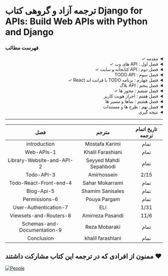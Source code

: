 # ترجمه آزاد و گروهی کتاب Django for APIs: Build Web APIs with Python and Django

### فهرست مطالب

<div dir='rtl'>
  
<details>
  <summary>مقدمه &check;</summary>
  <br>
  
  - پیش نیاز ها &check;
  - چرا API ها &check;
  - چارچوب REST API جنگو &check;
  - چرا این کتاب &check;
  - نتیجه گیری &check;
  
</details>
  
<details>
  <summary>فصل اول : API های وب &check;</summary>
  <br>
  
  - WWW &check;
  - URLs &check;
  - Internet protocol suite &check;
  - HTTP verbs &check;
  - Endpoints &check;
  - HTTP &check;
  - Status codes &check;
  - Statelessness &check;
  - Rest &check;
  - نتیجه گیری &check;
  
</details>
  
<details>
  <summary>فصل دوم : API کتابخانه و سایت &check;</summary>
  <br>
  
  - جنگو &check;
  - اولین برنامه &check;
  - مدل ها &check;
  - ادمین &check;
  - ویو ها &check;
  - URLs &check;
  - Webpage &check;
  - Django rest framework &check;
  - URLs &check;
  - Viees &check;
  - Serializers &check;
  - cURL &check;
  - Browsable API &check;
  - نتیجه گیری &check;
  
</details>
  
<details>
  <summary>فصل سوم : TODO API</summary>
  <br>

  - Init setup
  - Models
  - Django REST framework
  - URLs
  - Serializers
  - Views
  - Consuming the API
  - Browsable APIs
  - CORS
  - Tests
  - نتیجه گیری
  
</details>
  
<details>
  <summary>فصل چهارم : برنامه TODO با فرانت اند React &check;</summary>
  <br>
  
  - Install Node &check;
  - Install React &check;
  - Mock data &check;
  - Django rest framwork &check;
  - نتیجه گیری &check;
  
</details>
  
<details>
  <summary>فصل پنجم : API بلاگ</summary>
  <br>
  
  - Init setup &check;
  - Models &check;
  - Tests
  - Django rest framwork
  - URLs
  - Serializers
  - Views
  - Browsable APIs
  - نتیجه گیری
  
</details>
  
<details>
  <summary>فصل ششم : مجوز ها &check;</summary>
  <br>
  
  - Create a new user &check;
  - Add login to the browsable API &check;
  - AllowAny &check;
  - View-Level Permissions &check;
  - Custom permissions &check;
  - نتیجه گیری &check;  
</details>
  
<details>
  <summary>فصل هفتم : احراز هویت کاربر</summary>
  <br>

  - Basic authentication
  - Session authentication
  - Tocken authentication
  - Default authentication
  - Implementing token authentication
  - Endpoints
  - dj-rest-auth
  - User registration
  - Tokens
  - نتیجه گیری

</details>
  
<details>
  <summary>فصل هشتم : نماها و مسیر ها</summary>
  <br>

  - نقاط پایانی کاربر &check;
  - نما ها &check;
  - مسیر ها
  - نتیجه گیری
  
</details>
  
<details>
  <summary>فصل نهم : طرح ها و مستندات</summary>
  <br>
  
  - طرح ها
  - مستندات
  - نتیجه گیری

</details>
  
<details>
  <summary>نتیجه گیری</summary>
  <br>
  
  - مراحل بعد
  - تشکر کردن
  
</details>
  
<hr>
  
| تاریخ اتمام ترجمه |       مترجم      |             فصل             |
|:-----------------:|:----------------:|:---------------------------:|
|       تمام        |  Mostafa Karimi  |                introduction |
|       تمام        |Khalil Farashiani |                  Web-APIs-1 |
|       تمام       |Seyyed Mahdi Sepahbodi|   Library-Website-and-API-2 |
|         2/15         |    Amirhossein   |                  Todo-API-3 |
|       تمام        |  Sahar Mokarrami |      Todo-React-Front-end-4 |
|       تمام        | Shamim Sanisales |                  Blog-Api-5 |
|       تمام       |   Pouya Pargam   |               Permissions-6 |
|        1/31       |       ELI        |       User-Authentication-7 |
|        11/6       | Amirreza Pasandi |      Viewsets-and-Routers-8 |
|         تمام         |   Reza Mobaraki  | Schemas-and-Documentation-9 |
|         تمام         | khalil farashiani|                  Conclusion |
  
</div>

## ممنون از افرادی که در ترجمه این کتاب مشارکت داشتند :heart:

[![People](https://contrib.rocks/image?repo=ftg-iran/dfa-persian)](https://github.com/ftg-iran/dfa-persian/graphs/contributors)

